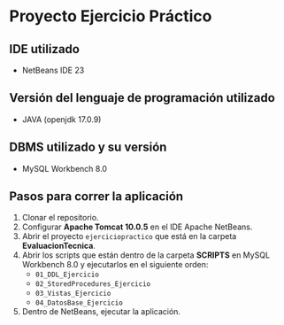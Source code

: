 # Proyecto Ejercicio Práctico

## IDE utilizado
- NetBeans IDE 23

## Versión del lenguaje de programación utilizado
- JAVA (openjdk 17.0.9)

## DBMS utilizado y su versión
- MySQL Workbench 8.0

## Pasos para correr la aplicación

1. Clonar el repositorio.
2. Configurar **Apache Tomcat 10.0.5** en el IDE Apache NetBeans.
3. Abrir el proyecto `ejerciciopractico` que está en la carpeta **EvaluacionTecnica**.
4. Abrir los scripts que están dentro de la carpeta **SCRIPTS** en MySQL Workbench 8.0 y ejecutarlos en el siguiente orden:
   - `01_DDL_Ejercicio`
   - `02_StoredProcedures_Ejercicio`
   - `03_Vistas_Ejercicio`
   - `04_DatosBase_Ejercicio`
5. Dentro de NetBeans, ejecutar la aplicación.
